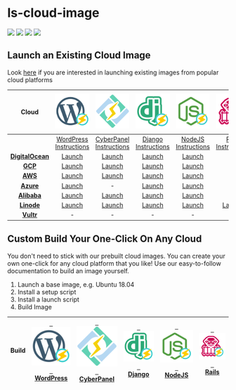 # ls-cloud-image
[<img src="https://img.shields.io/github/contributors/litespeedtech/ls-cloud-image.svg">](https://github.com/litespeedtech/ls-cloud-image/graphs/contributors) 
[<img src="https://img.shields.io/badge/Made%20with-BASH-orange.svg">](https://en.wikipedia.org/wiki/Bash_(Unix_shell)) 
[<img src="https://img.shields.io/badge/slack-LiteSpeed-blue.svg?logo=slack">](litespeedtech.com/slack) 
[<img src="https://img.shields.io/twitter/follow/litespeedtech.svg?label=Follow&style=social">](https://twitter.com/litespeedtech)

## Launch an Existing Cloud Image
Look [here](https://docs.litespeedtech.com/cloud/index.html) if you are interested in launching existing images from popular cloud platforms

| Cloud  | [<img src="_image/wp_50.svg" width = "90">](https://docs.litespeedtech.com/cloud/wordpress/) | [<img src="_image/cyberpanel_50.svg" width = "80">](https://docs.litespeedtech.com/cloud/cyberpanel/) | [<img src="_image/django_50.svg" width = "100">](https://docs.litespeedtech.com/cloud/django/) | [<img src="_image/nodejs_50.svg" width = "130">](https://docs.litespeedtech.com/cloud/nodejs/) | [<img src="_image/ruby_50.svg" width = "150">](https://docs.litespeedtech.com/cloud/ruby/)| [<img src="_image/openlitespeed-icon.png" width = "90">](https://openlitespeed.org/)|
| :-------------: | :-------------: | :-------------: | :-------------: | :-------------: | :-------------: | :-------------: |
||[WordPress Instructions](https://docs.litespeedtech.com/cloud/wordpress/)|[CyberPanel Instructions](https://docs.litespeedtech.com/cloud/cyberpanel/)|[Django Instructions](https://docs.litespeedtech.com/cloud/django/)|[NodeJS Instructions](https://docs.litespeedtech.com/cloud/nodejs/)| [Rails Instructions](https://docs.litespeedtech.com/cloud/rails/) | [OpenLiteSpeed Instructions](https://openlitespeed.org/)|
| [**DigitalOcean**](https://marketplace.digitalocean.com/category/blogs-and-forums)  | [Launch](https://cloud.digitalocean.com/droplets/new?image=openlitespeed-wp-18-04&utm_source=openlitespeed&utm_campaign=openlitespeed-wp)  | [Launch](https://cloud.digitalocean.com/droplets/new?image=cyberpanel-18-04&utm_source=cyberpanel&utm_campaign=cyberpanel) | [Launch](https://cloud.digitalocean.com/droplets/new?image=openlitespeed-django-18-04&utm_source=openlitespeed&utm_campaign=openlitespeed-django) | [Launch](https://cloud.digitalocean.com/droplets/new?image=openlitespeed-node-18-04&utm_source=openlitespeed&utm_campaign=openlitespeed-node) | - | - |
|[**GCP**](https://cloud.google.com/marketplace/)|[Launch](https://console.cloud.google.com/marketplace/details/gc-image-pub/openlitespeed-wordpress)| [Launch](https://console.cloud.google.com/marketplace/details/gc-image-pub/cyberpanel) | [Launch](https://console.cloud.google.com/marketplace/details/gc-image-pub/openlitespeed-django) | [Launch](https://console.cloud.google.com/marketplace/details/gc-image-pub/openlitespeed-nodejs) | - | - |
|[**AWS**](https://aws.amazon.com/marketplace/search/results?x=0&y=0&searchTerms=litespeed)|[Launch](https://aws.amazon.com/marketplace/pp/B07KSC2QQN)|[Launch](https://aws.amazon.com/marketplace/pp/B07MPZQ4PS)|[Launch](https://aws.amazon.com/marketplace/pp/B07MZ6VVRD)|[Launch](https://aws.amazon.com/marketplace/pp/B07MZ393TM)| - | - |
|[**Azure**](https://azuremarketplace.microsoft.com/en-us/marketplace/apps?search=litespeed)|[Launch](https://azuremarketplace.microsoft.com/en-us/marketplace/apps/litespeedtechnologies.openlitespeed-wordpress)| - |[Launch](https://azuremarketplace.microsoft.com/en-us/marketplace/apps/litespeed_technologies.openlitespeed-django)| [Launch](https://azuremarketplace.microsoft.com/en-us/marketplace/apps/litespeed_technologies.openlitespeed-nodejs) | - | - |
|[**Alibaba**](https://marketplace.alibabacloud.com/products?keywords=litespeed)|[Launch](https://marketplace.alibabacloud.com/products/56720001/sgcmjj00024846.html)|[Launch](https://marketplace.alibabacloud.com/products/56720001/sgcmjj00024863.html)|[Launch](https://marketplace.alibabacloud.com/products/56720001/OpenLiteSpeed_em_Django_em_-sgcmjj00024874.html)|[Launch](https://marketplace.alibabacloud.com/products/56720001/sgcmjj00024862.html)| - | - |
|[**Linode**](https://www.linode.com/stackscripts/)|[Launch](https://cloud.linode.com/stackscripts/443929)|[Launch](https://cloud.linode.com/stackscripts/444976)|[Launch](https://cloud.linode.com/stackscripts/458602)|[Launch](https://cloud.linode.com/stackscripts/458633)|[Launch](https://cloud.linode.com/stackscripts/641872)| - |
|[**Vultr**](https://www.vultr.com/features/one-click-apps/)| - | - | - | - | - |[Launch](https://www.vultr.com/apps/openlitespeed)|
## Custom Build Your One-Click On Any Cloud
You don't need to stick with our prebuilt cloud images. You can create your own one-click for any cloud platform that you like! Use our easy-to-follow documentation to build an image yourself.

1. Launch a base image, e.g. Ubuntu 18.04
2. Install a setup script
3. Install a launch script
4. Build Image

| Build  | [&nbsp;&nbsp;<img src="_image/wp_50.svg" width = "100">&nbsp;&nbsp; </br> WordPress ](https://github.com/litespeedtech/ls-cloud-image/wiki/Build-WordPress-Image) | [&nbsp;&nbsp;<img src="_image/cyberpanel_50.svg" width = "100">&nbsp;&nbsp; </br> CyberPanel ](https://github.com/litespeedtech/ls-cloud-image/wiki/Build-CyberPanel-Image) | [&nbsp;&nbsp;<img src="_image/django_50.svg" width = "100">&nbsp;&nbsp; </br> Django ](https://github.com/litespeedtech/ls-cloud-image/wiki/Build-Django-Image) | [&nbsp;&nbsp;<img src="_image/nodejs_50.svg" width = "100">&nbsp;&nbsp; </br> NodeJS](https://github.com/litespeedtech/ls-cloud-image/wiki/Build-NodeJS-Image) |  [&nbsp;&nbsp;<img src="_image/ruby_50.svg" width = "100">&nbsp;&nbsp; </br> Rails](https://github.com/litespeedtech/ls-cloud-image/wiki/Build-Rails-Image) |
| :-------------: | :-------------: | :-------------: | :-------------: | :-------------: | :-------------: |

